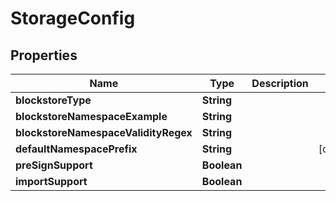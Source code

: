 

# StorageConfig


## Properties

| Name | Type | Description | Notes |
|------------ | ------------- | ------------- | -------------|
|**blockstoreType** | **String** |  |  |
|**blockstoreNamespaceExample** | **String** |  |  |
|**blockstoreNamespaceValidityRegex** | **String** |  |  |
|**defaultNamespacePrefix** | **String** |  |  [optional] |
|**preSignSupport** | **Boolean** |  |  |
|**importSupport** | **Boolean** |  |  |



